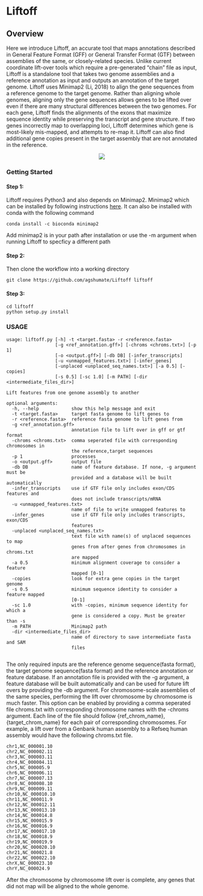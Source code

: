 # Liftoff

## Overview
Here we introduce Liftoff, an accurate tool that maps annotations described in General Feature Format (GFF) or General Transfer Format (GTF) between assemblies of the same, or closely-related species. Unlike current coordinate lift-over tools which require a pre-generated “chain” file as input, Liftoff is a standalone tool that takes two genome assemblies and a reference annotation as input and outputs an annotation of the target genome. Liftoff uses Minimap2 (Li, 2018) to align the gene sequences from a reference genome to the target genome. Rather than aligning whole genomes, aligning only the gene sequences allows genes to be lifted over even if there are many structural differences between the two genomes. For each gene, Liftoff finds the alignments of the exons that maximize sequence identity while preserving the transcript and gene structure.  If two genes incorrectly map to overlapping loci, Liftoff determines which gene is most-likely mis-mapped, and attempts to re-map it. Liftoff can also find additional gene copies present in the target assembly that are not annotated in the reference.
<p align="center">
  <img src="https://user-images.githubusercontent.com/29218752/84577010-d0e34680-ad86-11ea-89a2-1638b970dcad.jpg">
</p>

### Getting Started

#### Step 1:
Liftoff requires Python3 and also depends on Minimap2. Minimap2 which can be installed by following instructions [here](https://github.com/lh3/minimap2/releases/tag/v2.17). It can also be installed with conda with the following command

```
conda install -c bioconda minimap2
```
Add minimap2 is in your path after installation or use the -m argument when running Liftoff to specficy a different path 


#### Step 2: 
Then clone the workflow into a working directory 
```
git clone https://github.com/agshumate/Liftoff liftoff 
```

#### Step 3:

```
cd liftoff
python setup.py install
```

### USAGE
```
usage: liftoff.py [-h] -t <target.fasta> -r <reference.fasta>
                  [-g <ref_annotation.gff>] [-chroms <chroms.txt>] [-p 1]
                  [-o <output.gff>] [-db DB] [-infer_transcripts]
                  [-u <unmapped_features.txt>] [-infer_genes]
                  [-unplaced <unplaced_seq_names.txt>] [-a 0.5] [-copies]
                  [-s 0.5] [-sc 1.0] [-m PATH] [-dir <intermediate_files_dir>]

Lift features from one genome assembly to another

optional arguments:
  -h, --help            show this help message and exit
  -t <target.fasta>     target fasta genome to lift genes to
  -r <reference.fasta>  reference fasta genome to lift genes from
  -g <ref_annotation.gff>
                        annotation file to lift over in gff or gtf format
  -chroms <chroms.txt>  comma seperated file with corresponding chromosomes in
                        the reference,target sequences
  -p 1                  processes
  -o <output.gff>       output file
  -db DB                name of feature database. If none, -g argument must be
                        provided and a database will be built automatically
  -infer_transcripts    use if GTF file only includes exon/CDS features and
                        does not include transcripts/mRNA
  -u <unmapped_features.txt>
                        name of file to write unmapped features to
  -infer_genes          use if GTF file only includes transcripts, exon/CDS
                        features
  -unplaced <unplaced_seq_names.txt>
                        text file with name(s) of unplaced sequences to map
                        genes from after genes from chromosomes in chroms.txt
                        are mapped
  -a 0.5                minimum alignment coverage to consider a feature
                        mapped [0-1]
  -copies               look for extra gene copies in the target genome
  -s 0.5                minimum sequence identity to consider a feature mapped
                        [0-1]
  -sc 1.0               with -copies, minimum sequence identity for which a
                        gene is considered a copy. Must be greater than -s
  -m PATH               Minimap2 path
  -dir <intermediate_files_dir>
                        name of directory to save intermediate fasta and SAM
                        files
 
```
The only required inputs are the reference genome sequence(fasta format), the target genome sequence(fasta format) and the reference annotation or feature database. If an annotation file is provided with the -g argument, a feature database will be built automatically and can be used for future lift overs by providing the -db argument. For chromosome-scale assemblies of the same species, performing the lift over chromosome by chromosome is much faster. This option can be enabled by providing a  comma seperated file chroms.txt with corresponding chromosome names with the -chroms argument. Each line of the file should follow {ref_chrom_name},{target_chrom_name} for each pair of corresponding chromosomes. For example, a lift over from a Genbank human assembly to a Refseq human assembly would have the following chroms.txt file. 
 ```
chr1,NC_000001.10
chr2,NC_000002.11
chr3,NC_000003.11
chr4,NC_000004.11
chr5,NC_000005.9
chr6,NC_000006.11
chr7,NC_000007.13
chr8,NC_000008.10
chr9,NC_000009.11
chr10,NC_000010.10
chr11,NC_000011.9
chr12,NC_000012.11
chr13,NC_000013.10
chr14,NC_000014.8
chr15,NC_000015.9
chr16,NC_000016.9
chr17,NC_000017.10
chr18,NC_000018.9
chr19,NC_000019.9
chr20,NC_000020.10
chr21,NC_000021.8
chr22,NC_000022.10
chrX,NC_000023.10
chrY,NC_000024.9
```
After the chromosome by chromosome lift over is complete, any genes that did not map will be aligned to the whole genome. 
